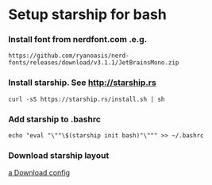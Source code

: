 # Setup starship for bash

### Install font from nerdfont.com .e.g. 
```https://github.com/ryanoasis/nerd-fonts/releases/download/v3.1.1/JetBrainsMono.zip```

### Install starship. See http://starship.rs
```curl -sS https://starship.rs/install.sh | sh```

### Add starship to .bashrc
```echo "eval "\""\$(starship init bash)"\""" >> ~/.bashrc```

### Download starship layout
[a Download config](starship.toml)
